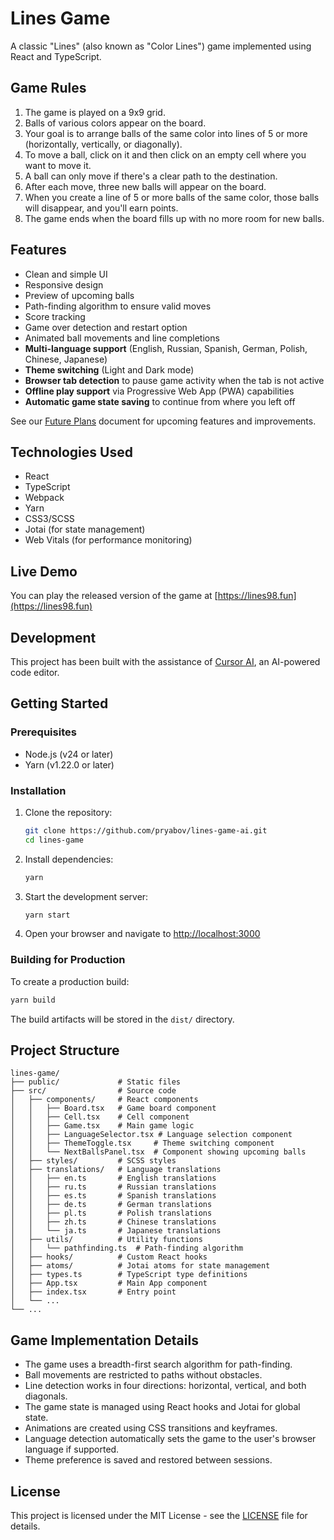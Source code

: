 # Lines Game

A classic "Lines" (also known as "Color Lines") game implemented using React and TypeScript.

## Game Rules

1. The game is played on a 9x9 grid.
2. Balls of various colors appear on the board.
3. Your goal is to arrange balls of the same color into lines of 5 or more (horizontally, vertically, or diagonally).
4. To move a ball, click on it and then click on an empty cell where you want to move it.
5. A ball can only move if there's a clear path to the destination.
6. After each move, three new balls will appear on the board.
7. When you create a line of 5 or more balls of the same color, those balls will disappear, and you'll earn points.
8. The game ends when the board fills up with no more room for new balls.

## Features

- Clean and simple UI
- Responsive design
- Preview of upcoming balls
- Path-finding algorithm to ensure valid moves
- Score tracking
- Game over detection and restart option
- Animated ball movements and line completions
- **Multi-language support** (English, Russian, Spanish, German, Polish, Chinese, Japanese)
- **Theme switching** (Light and Dark mode)
- **Browser tab detection** to pause game activity when the tab is not active
- **Offline play support** via Progressive Web App (PWA) capabilities
- **Automatic game state saving** to continue from where you left off

See our [Future Plans](docs/FUTURE_PLANS.md) document for upcoming features and improvements.

## Technologies Used

- React
- TypeScript
- Webpack
- Yarn
- CSS3/SCSS
- Jotai (for state management)
- Web Vitals (for performance monitoring)

## Live Demo

You can play the released version of the game at [https://lines98.fun](https://lines98.fun)

## Development

This project has been built with the assistance of [Cursor AI](https://cursor.sh/), an AI-powered code editor.

## Getting Started

### Prerequisites

- Node.js (v24 or later)
- Yarn (v1.22.0 or later)

### Installation

1. Clone the repository:

   ```bash
   git clone https://github.com/pryabov/lines-game-ai.git
   cd lines-game
   ```

2. Install dependencies:

   ```bash
   yarn
   ```

3. Start the development server:

   ```bash
   yarn start
   ```

4. Open your browser and navigate to <http://localhost:3000>

### Building for Production

To create a production build:

```bash
yarn build
```

The build artifacts will be stored in the `dist/` directory.

## Project Structure

```text
lines-game/
├── public/             # Static files
├── src/                # Source code
│   ├── components/     # React components
│   │   ├── Board.tsx   # Game board component
│   │   ├── Cell.tsx    # Cell component
│   │   ├── Game.tsx    # Main game logic
│   │   ├── LanguageSelector.tsx # Language selection component
│   │   ├── ThemeToggle.tsx     # Theme switching component
│   │   └── NextBallsPanel.tsx  # Component showing upcoming balls
│   ├── styles/         # SCSS styles
│   ├── translations/   # Language translations
│   │   ├── en.ts       # English translations
│   │   ├── ru.ts       # Russian translations
│   │   ├── es.ts       # Spanish translations
│   │   ├── de.ts       # German translations
│   │   ├── pl.ts       # Polish translations
│   │   ├── zh.ts       # Chinese translations
│   │   └── ja.ts       # Japanese translations
│   ├── utils/          # Utility functions
│   │   └── pathfinding.ts  # Path-finding algorithm
│   ├── hooks/          # Custom React hooks
│   ├── atoms/          # Jotai atoms for state management
│   ├── types.ts        # TypeScript type definitions
│   ├── App.tsx         # Main App component
│   ├── index.tsx       # Entry point
│   └── ...
└── ...
```

## Game Implementation Details

- The game uses a breadth-first search algorithm for path-finding.
- Ball movements are restricted to paths without obstacles.
- Line detection works in four directions: horizontal, vertical, and both diagonals.
- The game state is managed using React hooks and Jotai for global state.
- Animations are created using CSS transitions and keyframes.
- Language detection automatically sets the game to the user's browser language if supported.
- Theme preference is saved and restored between sessions.

## License

This project is licensed under the MIT License - see the [LICENSE](LICENSE) file for details.

